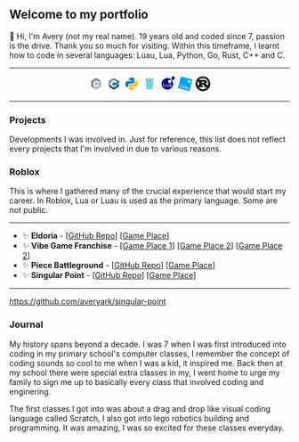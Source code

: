 ## Welcome to my portfolio

👋 Hi, I'm Avery (not my real name). 19 years old and coded since 7, passion is the drive. Thank you so much for visiting. Within this timeframe, I learnt how to code in several languages: Luau, Lua, Python, Go, Rust, C++ and C.

***
<div align=center>
    <img src="images/languages/c.svg" alt="Clang" width="28" height="28"> 
    <img src="images/languages/c++.svg" alt="C++" width="28" height="28"> 
    <img src="images/languages/python.svg" alt="Python" width="28" height="28"> 
    <img src="images/languages/go.svg" alt="Golang" width="28" height="28"> 
    <img src="images/languages/lua.png" alt="Lua" width="28" height="28"> 
    <img src="images/languages/luau.png" alt="Luau" width="28" height="28"> 
    <img src="images/languages/rust.svg" alt="Rust" width="28" height="28"> 
</div>

***

### Projects
Developments I was involved in. Just for reference, this list does not reflect every projects that I'm involved in due to various reasons.

### Roblox
This is where I gathered many of the crucial experience that would start my career. In Roblox, Lua or Luau is used as the primary language. Some are not public.

***

- ✨ **Eldoria** - [[GitHub Repo](https://github.com/averyark/eldoria)] [[Game Place](https://www.roblox.com/games/13812030151)]
- ✨ **Vibe Game Franchise** - [[Game Place 1](https://www.roblox.com/games/8588385392)] [[Game Place 2](https://www.roblox.com/games/5368012560)] [[Game Place 2](https://www.roblox.com/games/5727050550)]
- ✨ **Piece Battleground** - [[GitHub Repo](https://github.com/averyark/piece-battleground)] [[Game Place](https://www.roblox.com/games/13763068369)]
- ✨ **Singular Point** - [[GitHub Repo](https://github.com/averyark/singular-point)] [[Game Place](https://www.roblox.com/games/15922584652)]


***
https://github.com/averyark/singular-point
### Journal

My history spans beyond a decade. I was 7 when I was first introduced into coding in my primary school's computer classes, I remember the concept of coding sounds so cool to me when I was a kid, it inspired me. Back then at my school there were special extra classes in my, I went home to urge my family to sign me up to basically every class that involved coding and enginering.

The first classes I got into was about a drag and drop like visual coding language called Scratch, I also got into lego robotics building and programming. It was amazing, I was so excited for these classes everyday.